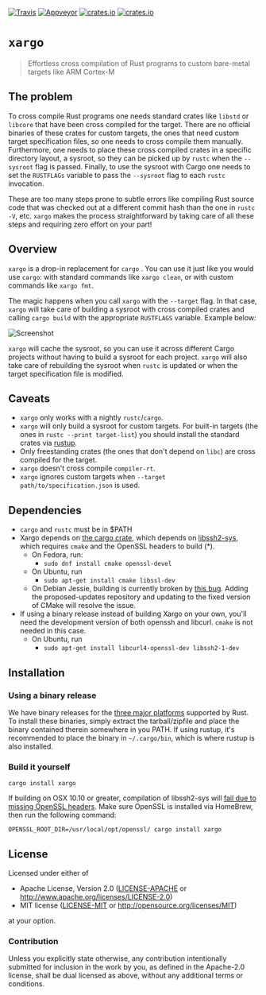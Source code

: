 [![Travis](https://travis-ci.org/japaric/xargo.svg?branch=master)](https://travis-ci.org/japaric/xargo)
[![Appveyor](https://ci.appveyor.com/api/projects/status/5pb5okyox3te9dst?svg=true)](https://ci.appveyor.com/project/japaric/xargo)
[![crates.io](https://img.shields.io/crates/v/xargo.svg)](https://crates.io/crates/xargo)
[![crates.io](https://img.shields.io/crates/d/xargo.svg)](https://crates.io/crates/xargo)

# `xargo`

> Effortless cross compilation of Rust programs to custom bare-metal targets like ARM Cortex-M

## The problem

To cross compile Rust programs one needs standard crates like `libstd` or `libcore` that have been
cross compiled for the target. There are no official binaries of these crates for custom targets,
the ones that need custom target specification files, so one needs to cross compile them manually.
Furthermore, one needs to place these cross compiled crates in a specific directory layout, a
sysroot, so they can be picked up by `rustc` when the `--sysroot` flag is passed. Finally, to use
the sysroot with Cargo one needs to set the `RUSTFLAGs` variable to pass the `--sysroot` flag to
each `rustc` invocation.

These are too many steps prone to subtle errors like compiling Rust source code that was checked out
at a different commit hash than the one in `rustc -V`, etc. `xargo` makes the process
straightforward by taking care of all these steps and requiring zero effort on your part!

## Overview

`xargo` is a drop-in replacement for `cargo` . You can use it just like you would use `cargo`: with
standard commands like `xargo clean`, or with custom commands like `xargo fmt`.

The magic happens when you call `xargo` with the `--target` flag. In that case, `xargo` will take
care of building a sysroot with cross compiled crates and calling `cargo build` with the appropriate
`RUSTFLAGS` variable. Example below:

![Screenshot](http://i.imgur.com/pUIfnwu.jpg)

`xargo` will cache the sysroot, so you can use it across different Cargo projects without having to
build a sysroot for each project. `xargo` will also take care of rebuilding the sysroot when
`rustc` is updated or when the target specification file is modified.

## Caveats

- `xargo` only works with a nightly `rustc`/`cargo`.
- `xargo` will only build a sysroot for custom targets. For built-in targets (the ones in `rustc
    --print target-list`) you should install the standard crates via [rustup].
- Only freestanding crates (the ones that don't depend on `libc`) are cross compiled for the target.
- `xargo` doesn't cross compile `compiler-rt`.
- `xargo` ignores custom targets when `--target path/to/specification.json` is used.

[rustup]: https://www.rustup.rs/

## Dependencies

- `cargo` and `rustc` must be in $PATH
- Xargo depends on [the cargo crate], which depends on [libssh2-sys], which requires `cmake` and the
  OpenSSL headers to build (\*).
  - On Fedora, run:
    - `sudo dnf install cmake openssl-devel`
  - On Ubuntu, run
    - `sudo apt-get install cmake libssl-dev`
  - On Debian Jessie, building is currently broken by [this bug]. Adding the proposed-updates
    repository and updating to the fixed version of CMake will resolve the issue.
- If using a binary release instead of building Xargo on your own, you'll need the development
  version of both openssh and libcurl. `cmake` is not needed in this case.
  - On Ubuntu, run
    - `sudo apt-get install libcurl4-openssl-dev libssh2-1-dev`
  
[the cargo crate]: https://crates.io/crates/cargo
[libssh2-sys]: https://crates.io/crates/libssh2-sys
[this bug]: https://bugs.debian.org/cgi-bin/bugreport.cgi?bug=826656

## Installation

### Using a binary release

We have binary releases for the [three major platforms] supported by Rust. To install these
binaries, simply extract the tarball/zipfile and place the binary contained therein somewhere in you
PATH. If using rustup, it's recommended to place the binary in `~/.cargo/bin`, which is where rustup
is also installed.

[three major platforms]: https://github.com/japaric/xargo/releases 

### Build it yourself

```
cargo install xargo
```

If building on OSX 10.10 or greater, compilation of libssh2-sys will 
[fail due to missing OpenSSL headers](https://github.com/alexcrichton/ssh2-rs).
Make sure OpenSSL is installed via HomeBrew, then run the following command:

```
OPENSSL_ROOT_DIR=/usr/local/opt/openssl/ cargo install xargo
```

## License

Licensed under either of

- Apache License, Version 2.0 ([LICENSE-APACHE](LICENSE-APACHE) or
  http://www.apache.org/licenses/LICENSE-2.0)
- MIT license ([LICENSE-MIT](LICENSE-MIT) or http://opensource.org/licenses/MIT)

at your option.

### Contribution

Unless you explicitly state otherwise, any contribution intentionally submitted for inclusion in the
work by you, as defined in the Apache-2.0 license, shall be dual licensed as above, without any
additional terms or conditions.
